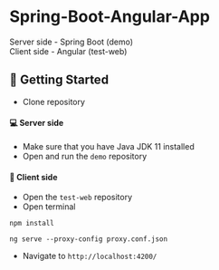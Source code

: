 # Spring-Boot-Angular-App

Server side - Spring Boot (demo) <br/>
Client side - Angular (test-web)

## 🚀 Getting Started 

* Clone repository

#### 💻 Server side 

* Make sure that you have Java JDK 11 installed
* Open and run the ```demo``` repository

#### 👀 Client side

* Open the ```test-web``` repository
* Open terminal 
```
npm install
```
```
ng serve --proxy-config proxy.conf.json
```
* Navigate to ```http://localhost:4200/```

